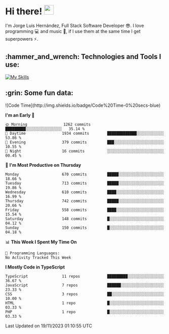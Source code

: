 <h1 align="left">
 <abc>
  <br>Hi there! <img src="https://user-images.githubusercontent.com/42378118/110234147-e3259600-7f4e-11eb-95be-0c4047144dea.gif" width="30"><br>
 </abc>
</h1>

I'm Jorge Luis Hernández, Full Stack Software Developer :sunglasses:. I love programming :computer: and music :musical_score:, if I use them at the same time I get superpowers :zap:. 


<h2 align="left">:hammer_and_wrench: Technologies and Tools I use:</h2>

[![My Skills](https://skillicons.dev/icons?i=js,ts,html,css,py,vue,react,next,nest,postgres,mysql)](https://skillicons.dev)

<h2 align="left">:grin: Some fun data:</h2>
<!--START_SECTION:waka-->
![Code Time](http://img.shields.io/badge/Code%20Time-0%20secs-blue)

**I'm an Early 🐤** 

```text
🌞 Morning                1262 commits        █████████░░░░░░░░░░░░░░░░   35.14 % 
🌆 Daytime                1934 commits        █████████████░░░░░░░░░░░░   53.86 % 
🌃 Evening                379 commits         ███░░░░░░░░░░░░░░░░░░░░░░   10.55 % 
🌙 Night                  16 commits          ░░░░░░░░░░░░░░░░░░░░░░░░░   00.45 % 
```
📅 **I'm Most Productive on Thursday** 

```text
Monday                   670 commits         █████░░░░░░░░░░░░░░░░░░░░   18.66 % 
Tuesday                  713 commits         █████░░░░░░░░░░░░░░░░░░░░   19.86 % 
Wednesday                610 commits         ████░░░░░░░░░░░░░░░░░░░░░   16.99 % 
Thursday                 742 commits         █████░░░░░░░░░░░░░░░░░░░░   20.66 % 
Friday                   558 commits         ████░░░░░░░░░░░░░░░░░░░░░   15.54 % 
Saturday                 148 commits         █░░░░░░░░░░░░░░░░░░░░░░░░   04.12 % 
Sunday                   150 commits         █░░░░░░░░░░░░░░░░░░░░░░░░   04.18 % 
```


📊 **This Week I Spent My Time On** 

```text
💬 Programming Languages: 
No Activity Tracked This Week
```

**I Mostly Code in TypeScript** 

```text
TypeScript               11 repos            █████████░░░░░░░░░░░░░░░░   36.67 % 
JavaScript               7 repos             ██████░░░░░░░░░░░░░░░░░░░   23.33 % 
CSS                      3 repos             ██░░░░░░░░░░░░░░░░░░░░░░░   10.00 % 
HTML                     1 repo              █░░░░░░░░░░░░░░░░░░░░░░░░   03.33 % 
PHP                      1 repo              █░░░░░░░░░░░░░░░░░░░░░░░░   03.33 % 
```




 Last Updated on 19/11/2023 01:10:55 UTC
<!--END_SECTION:waka-->
